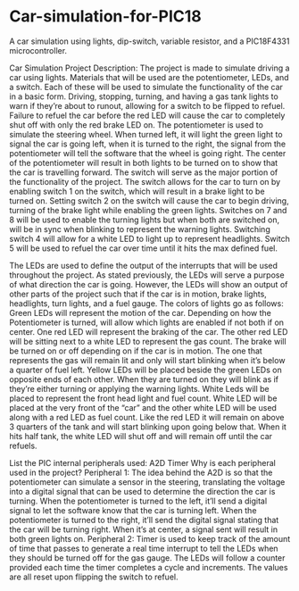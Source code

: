 # Car-simulation-for-PIC18
A car simulation using lights, dip-switch, variable resistor, and a PIC18F4331 microcontroller.

Car Simulation
Project Description:
The project is made to simulate driving a car using lights. Materials that will be used are the potentiometer, LEDs, and a switch. 
Each of these will be used to simulate the functionality of the car in a basic form. Driving, stopping, turning, and having a gas tank lights to warn
if they’re about to runout, allowing for a switch to be flipped to refuel. Failure to refuel the car before the red LED will cause the car to completely 
shut off with only the red brake LED on. 
The potentiometer is used to simulate the steering wheel. When turned left, it will light the green light to signal the car is going left, when it is 
turned to the right, the signal from the potentiometer will tell the software that the wheel is going right. The center of the potentiometer will result 
in both lights to be turned on to show that the car is travelling forward. 
The switch will serve as the major portion of the functionality of the project. The switch allows for the car to turn on by enabling switch 1 on the switch, 
which will result in a brake light to be turned on. Setting switch 2 on the switch will cause the car to begin driving, turning of the brake light while 
enabling the green lights. Switches on 7 and 8 will be used to enable the turning lights but when both are switched on, will be in sync when blinking to
represent the warning lights. Switching switch 4 will allow for a white LED to light up to represent headlights. Switch 5 will be used to refuel the car
over time until it hits the max defined fuel.

The LEDs are used to define the output of the interrupts that will be used throughout the project. As stated previously, the LEDs will serve a purpose of 
what direction the car is going. However, the LEDs will show an output of other parts of the project such that if the car is in motion, brake lights, 
headlights, turn lights, and a fuel gauge. The colors of lights go as follows:
Green LEDs will represent the motion of the car. Depending on how the Potentiometer is turned, will allow which lights are enabled if not both if on center.
One red LED will represent the braking of the car. 
The other red LED will be sitting next to a white LED to represent the gas count.
The brake will be turned on or off depending on if the car is in motion. The one that represents the gas will remain lit and only will
start blinking when it’s below a quarter of fuel left.
Yellow LEDs will be placed beside the green LEDs on opposite ends of each other. 
When they are turned on they will blink as if they’re either turning or applying the warning lights.
White Leds will be placed to represent the front head light and fuel count. White LED will be placed at the very front of the
“car” and the other white LED will be used along with a red LED as fuel count. Like the red LED it will remain on above 3 quarters
of the tank and will start blinking upon going below that. When it hits half tank, the white LED will shut off and will remain off until the car refuels.

List the PIC internal peripherals used: 
A2D
Timer
Why is each peripheral used in the project?
	Peripheral 1: The idea behind the A2D is so that the potentiometer can simulate a sensor in the steering, translating 
  the voltage into a digital signal that can be used to determine the direction the car is turning. When the potentiometer is
  turned to the left, it’ll send a digital signal to let the software know that the car is turning left. When the potentiometer is
  turned to the right, it’ll send the digital signal stating that the car will be turning right. When it’s at center, a signal sent will 
  result in both green lights on.
	Peripheral 2:  Timer is used to keep track of the amount of time that passes to generate a real time interrupt to tell the LEDs when they
  should be turned off for the gas gauge. The LEDs will follow a counter provided each time the timer completes a cycle and increments. 
  The values are all reset upon flipping the switch to refuel.



